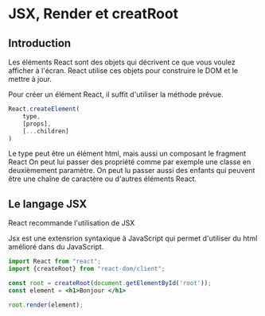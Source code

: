 # JSX, Render et creatRoot

## Introduction

Les éléments React sont des objets qui décrivent ce que vous voulez afficher à l'écran. React utilise ces objets pour
construire le DOM et le mettre à jour.

Pour créer un élément React, il suffit d'utiliser la méthode prévue.

```jsx
React.createElement(
    type,
    [props],
    [...children]
)
```

Le type peut être un élément html, mais aussi un composant le fragment React On peut lui passer des propriété comme par
exemple une classe en deuxièmement paramètre. On peut lu passer aussi des enfants qui peuvent être une chaîne de
caractère ou d'autres éléments React.

## Le langage JSX

React recommande l'utilisation de JSX

Jsx est une extensrion syntaxique à JavaScript qui permet d'utiliser du html amélioré dans du JavaScript.

```jsx
import React from "react";
import {createRoot} from "react-dom/client";

const root = createRoot(document.getElementById('root'));
const element = <h1>Bonjour </h1>

root.render(element);
```